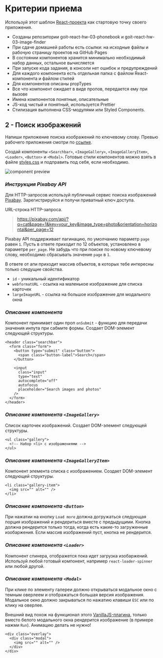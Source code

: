 # Критерии приема

Используй этот шаблон
[React-проекта](https://github.com/goitacademy/react-homework-template#readme)
как стартовую точку своего приложения.

- Созданы репозитории goit-react-hw-03-phonebook и goit-react-hw-03-image-finder
- При сдаче домашней работы есть ссылки: на исходные файлы и рабочую страницу
  проектов на GitHub Pages
- В состоянии компонентов хранится минимально необходимый набор данных,
  остальное вычисляется
- При запуске кода задания, в консоли нет ошибок и предупреждений
- Для каждого компонента есть отдельная папка с файлом React-компонента и файлом
  стилей
- Для компонентов описаны propTypes
- Все что компонент ожидает в виде пропов, передается ему при вызове
- Имена компонентов понятные, описательные
- JS-код чистый и понятный, используется Prettier
- Стилизация выполнена CSS-модулями или Styled Components.

## 2 - Поиск изображений

Напиши приложение поиска изображений по ключевому слову. Превью рабочего
приложения смотри по
[ссылке](https://drive.google.com/file/d/1oXCGyiq4uKwW0zzraZLKk4lh3voBlBzZ/view).

Создай компоненты `<Searchbar>`, `<ImageGallery>`, `<ImageGalleryItem>`,
`<Loader>`, `<Button>` и `<Modal>`. Готовые стили компонентов можно взять в
файле
[styles.css](https://github.com/goitacademy/react-homework/blob/master/homework-03/image-finder/styles.css)
и подправить под себя, если необходимо.

![component preview](https://textbook.edu.goit.global/lms-react-homework/v1/img/hw-03/image-finder.jpg)

### _Инструкция Pixabay API_

Для HTTP-запросов используй публичный сервис поиска изображений
[Pixabay](https://pixabay.com/api/docs/). Зарегистрируйся и получи приватный
ключ доступа.

URL-строка HTTP-запроса.

> https://pixabay.com/api/?q=cat&page=1&key=your_key&image_type=photo&orientation=horizontal&per_page=12

Pixabay API поддерживает пагинацию, по умолчанию параметр `page` равен `1`.
Пусть в ответе приходит по 12 объектов, установлено в параметре `per_page`. Не
забудь что при поиске по новому ключевому слову, необходимо сбрасывать значение
`page` в `1`.

В ответе от апи приходит массив объектов, в которых тебе интересны только
следущие свойства.

- `id` - уникальный идентификатор
- `webformatURL` - ссылка на маленькое изображение для списка карточек
- `largeImageURL` - ссылка на большое изображение для модального окна

### _Описание компонента <Searchbar>_

Компонент принимает один проп `onSubmit` - функцию для передачи значения инпута
при сабмите формы. Создает DOM-элемент следующей структуры.

```
<header class="searchbar">
  <form class="form">
    <button type="submit" class="button">
      <span class="button-label">Search</span>
    </button>

    <input
      class="input"
      type="text"
      autocomplete="off"
      autofocus
      placeholder="Search images and photos"
    />
  </form>
</header>
```

### _Описание компонента `<ImageGallery>`_

Список карточек изображений. Создает DOM-элемент следующей структуры.

```
<ul class="gallery">
  <!-- Набор <li> с изображениями -->
</ul>
```

### _Описание компонента `<ImageGalleryItem>`_

Компонент элемента списка с изображением. Создает DOM-элемент следующей
структуры.

```
<li class="gallery-item">
  <img src="" alt="" />
</li>
```

### _Описание компонента `<Button>`_

При нажатии на кнопку `Load more` должна догружаться следующая порция
изображений и рендериться вместе с предыдущими. Кнопка должна рендерится только
тогда, когда есть какие-то загруженные изобаржения. Если массив изображений
пуст, кнопка не рендерится.

### _Описание компонента `<Loader>`_

Компонент спинера, отображется пока идет загрузка изобаржений. Используй любой
готовый компонент, например `react-loader-spinner` или любой другой.

### _Описание компонента `<Modal>`_

При клике по элементу галереи должно открываться модальное окно с темным
оверлеем и отображаться большая версия изображения. Модальное окно должно
закрываться по нажатию клавиши `ESC` или по клику на оверлее.

Внешний вид похож на функционал этого
[VanillaJS-плагина](https://basiclightbox.electerious.com/), только вместо
белого модального окна рендерится изображение (в примере нажми `Run`). Анимацию
делать не нужно!

```
<div class="overlay">
  <div class="modal">
    <img src="" alt="" />
  </div>
</div>
```
